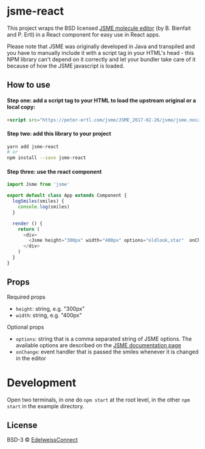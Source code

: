 # jsme-react

This project wraps the BSD licensed [JSME molecule editor](https://peter-ertl.com/jsme/) (by B. Bienfait and P. Ertl) in a React component for easy use in React apps.

Please note that JSME was originally developed in Java and transpiled and you have to manually include it with a script tag in your HTML's head - this NPM library can't depend on it correctly and let your bundler take care of it because of how the JSME javascript is loaded.

## How to use

#### Step one: add a script tag to your HTML to load the upstream original or a local copy:

```html
<script src="https://peter-ertl.com/jsme/JSME_2017-02-26/jsme/jsme.nocache.js"></script>
```

#### Step two: add this library to your project

```bash
yarn add jsme-react
# or
npm install --save jsme-react
```

#### Step three: use the react component

```javascript
import Jsme from 'jsme'

export default class App extends Component {
  logSmiles(smiles) {
    console.log(smiles)
  }

  render () {
    return (
      <div>
        <Jsme height="300px" width="400px" options="oldlook,star"  onChange={this.logSmiles}/>
      </div>
    )
  }
}
```

## Props

Required props

* `height`: string, e.g. "300px"
* `width`: string, e.g. "400px"

Optional props
* `options`: string that is a comma separated string of JSME options. The available options are described on the [JSME documentation page](https://peter-ertl.com/jsme/JSME_2017-02-26/doc.html#JSME_API)
* `onChange`: event handler that is passed the smiles whenever it is changed in the editor


# Development

Open two terminals, in one do `npm start` at the root level, in the other `npm start` in the example directory.


## License

BSD-3 © [EdelweissConnect](https://github.com/douglasconnect)
